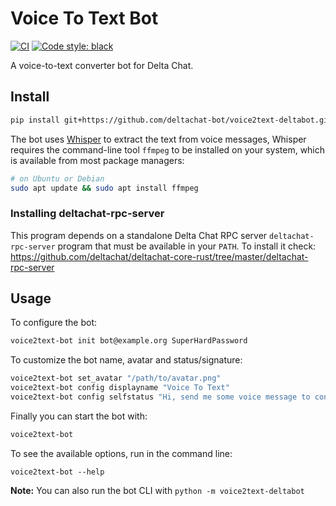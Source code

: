 # Voice To Text Bot

[![CI](https://github.com/deltachat-bot/voice2text_deltabot/actions/workflows/python-ci.yml/badge.svg)](https://github.com/deltachat-bot/voice2text_deltabot/actions/workflows/python-ci.yml)
[![Code style: black](https://img.shields.io/badge/code%20style-black-000000.svg)](https://github.com/psf/black)

A voice-to-text converter bot for Delta Chat.

## Install

```sh
pip install git+https://github.com/deltachat-bot/voice2text-deltabot.git
```

The bot uses [Whisper](https://github.com/openai/whisper) to extract the text from voice messages,
Whisper requires the command-line tool `ffmpeg` to be installed on your system, which is available
from most package managers:

```sh
# on Ubuntu or Debian
sudo apt update && sudo apt install ffmpeg
```

### Installing deltachat-rpc-server

This program depends on a standalone Delta Chat RPC server `deltachat-rpc-server` program that must be
available in your `PATH`. To install it check:
https://github.com/deltachat/deltachat-core-rust/tree/master/deltachat-rpc-server

## Usage

To configure the bot:

```sh
voice2text-bot init bot@example.org SuperHardPassword
```

To customize the bot name, avatar and status/signature:

```sh
voice2text-bot set_avatar "/path/to/avatar.png"
voice2text-bot config displayname "Voice To Text"
voice2text-bot config selfstatus "Hi, send me some voice message to convert it to text"
```

Finally you can start the bot with:

```sh
voice2text-bot
```

To see the available options, run in the command line:

```
voice2text-bot --help
```

**Note:** You can also run the bot CLI with `python -m voice2text-deltabot`

